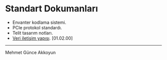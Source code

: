 # Standart Dokumanları

* Envanter kodlama sistemi.
* PCIe protokol standardı.
* Telit tasarım notları.
* [Veri iletişim yapısı](/Veri%20%C4%B0leti%C5%9Fim%20Yap%C4%B1s%C4%B1/). [01.02.00]

***
Mehmet Günce Akkoyun
